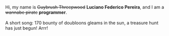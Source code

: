 Hi, my name is ~~Guybrush Threepwood~~ **Luciano Federico Pereira**, and I am a ~~wannabe pirate~~ **programmer**.<br><br>A short song: 170 bounty of doubloons gleams in the sun, a treasure hunt has just begun! Arrr!
